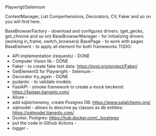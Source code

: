 Playwrigt/Selemium

ContextManager, List Comperhensions, Decorators, CV, Faker and so on you will find here. 


BaseBrowserFactory - download and configures drivers. (get_gecko, get_chrome and so on) 
BaseBrowserManager - for initializing drivers. (working in_frame, switch_browsers)
BasePage - to work with pages
BaseElement - to apply all element for both frameworks
TODO: 
 - API implementation (requests) - DONE
 - Computer Vision lib - DONE
 - Faker - to create fake test data: https://pypi.org/project/Faker/
 - GetElementS for Playwright -  Selenium -
 - Decorator try_again - DONE 
 - pydantic - to validate models: 
 - FastAPI - simoke framework to create a mock beckend: https://fastapi.tiangolo.com/
 - Allure - 
 - add sqlalchenemy, create Postgres DB: https://www.sqlalchemy.org/
 - sqlmodel - allows to descrive py classes as db entities: https://sqlmodel.tiangolo.com/
 - Docker, Postgres: https://hub.docker.com/_/postgres
 - put the code in Github Actions -
 - logger -



















































